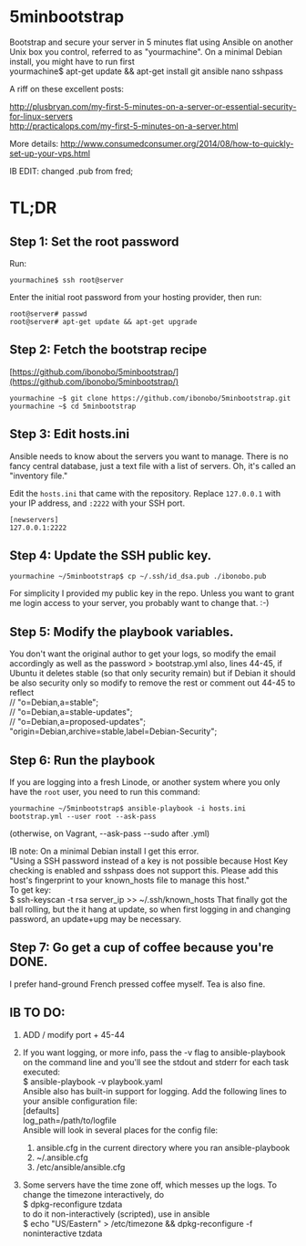 5minbootstrap
=============

Bootstrap and secure your server in 5 minutes flat using Ansible on another Unix box you control, referred to as "yourmachine". On a minimal Debian install, you might have to run first  
	yourmachine$ apt-get update && apt-get install git ansible nano sshpass

A riff on these excellent posts:

http://plusbryan.com/my-first-5-minutes-on-a-server-or-essential-security-for-linux-servers  
http://practicalops.com/my-first-5-minutes-on-a-server.html

More details:
http://www.consumedconsumer.org/2014/08/how-to-quickly-set-up-your-vps.html

IB EDIT: changed .pub from fred;

TL;DR
=====

## Step 1: Set the root password

Run:

    yourmachine$ ssh root@server

Enter the initial root password from your hosting provider, then run:

	root@server# passwd
	root@server# apt-get update && apt-get upgrade
  

## Step 2: Fetch the bootstrap recipe

[https://github.com/ibonobo/5minbootstrap/](https://github.com/ibonobo/5minbootstrap/)

    yourmachine ~$ git clone https://github.com/ibonobo/5minbootstrap.git
	yourmachine ~$ cd 5minbootstrap


## Step 3: Edit hosts.ini

Ansible needs to know about the servers you want to manage.  There is
no fancy central database, just a text file with a list of
servers.  Oh, it's called an "inventory file."

Edit the `hosts.ini` that came with the repository.  Replace
`127.0.0.1` with your IP address, and `:2222` with your SSH port.

    [newservers]
	127.0.0.1:2222
	

## Step 4: Update the SSH public key.

    yourmachine ~/5minbootstrap$ cp ~/.ssh/id_dsa.pub ./ibonobo.pub

For simplicity I provided my public key in the repo.  Unless you want
to grant me login access to your server, you probably want to change
that. :-)


## Step 5: Modify the playbook variables.

You don't want the original author to get your logs, so modify the email accordingly as well as the password > bootstrap.yml
also, lines 44-45, if Ubuntu it deletes stable (so that only security remain) but if Debian it should be also security only so modify to remove the rest or comment out 44-45 to reflect  
	//      "o=Debian,a=stable";  
	//      "o=Debian,a=stable-updates";  
	//      "o=Debian,a=proposed-updates";  
	        "origin=Debian,archive=stable,label=Debian-Security";  


## Step 6: Run the playbook

If you are logging into a fresh Linode, or another system where you only have the `root` user, you need to run this command:

    yourmachine ~/5minbootstrap$ ansible-playbook -i hosts.ini bootstrap.yml --user root --ask-pass
(otherwise, on Vagrant, --ask-pass --sudo after .yml)

IB note: On a minimal Debian install I get this error.  
	"Using a SSH password instead of a key is not possible because Host Key checking is enabled and sshpass does not support this.  Please add this host's fingerprint to your known_hosts file to manage this host."  
To get key:  
	$ ssh-keyscan -t rsa server_ip >> ~/.ssh/known_hosts
That finally got the ball rolling, but the it hang at update, so when first logging in and changing password, an update+upg may be necessary.
	
## Step 7: Go get a cup of coffee because you're DONE.

I prefer hand-ground French pressed coffee myself.  Tea is also fine.


## IB TO DO:  
  
1. ADD / modify port + 45-44  
  
2. If you want logging, or more info, pass the -v flag to ansible-playbook on the command line and you'll see the stdout and stderr for each task executed:  
	$ ansible-playbook -v playbook.yaml  
Ansible also has built-in support for logging. Add the following lines to your ansible configuration file:  
	[defaults]  
	log_path=/path/to/logfile  
Ansible will look in several places for the config file:  
	1. ansible.cfg in the current directory where you ran ansible-playbook  
	2. ~/.ansible.cfg  
	3. /etc/ansible/ansible.cfg  
  
3. Some servers have the time zone off, which messes up the logs. To change the timezone interactively, do  
	$ dpkg-reconfigure tzdata  
to do it non-interactively (scripted), use in ansible  
	$ echo "US/Eastern" > /etc/timezone && dpkg-reconfigure -f noninteractive tzdata  
